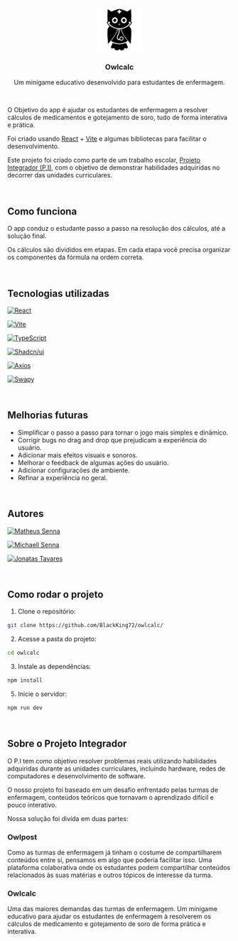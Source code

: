 <div align="center">
	<a href="https://github.com/BlackKing72/api-owlpost"  style="filter: drop-shadow(0 0 1px #fafaff80)">
		<img src="images/owlpost_logo.png" alt="Logo" width="100" height="100">
</a>
	<h3 align="center">Owlcalc</h3>
	<p align="center">
		Um minigame educativo desenvolvido para estudantes de enfermagem.
	</p>
</div>
<br/>

O Objetivo do app é ajudar os estudantes de enfermagem a resolver cálculos de medicamentos e gotejamento de soro, tudo de forma interativa e prática.

Foi criado usando [React][react-url] + [Vite][vite-url] e algumas bibliotecas para facilitar o desenvolvimento.

Este projeto foi criado como parte de um trabalho escolar, [Projeto Integrador (P.I)](#sobre-o-projeto-integrador), com o objetivo de demonstrar habilidades adquiridas no decorrer das unidades curriculares.

<br/>

## Como funciona

O app conduz o estudante passo a passo na resolução dos cálculos, até a solução final.

Os cálculos são divididos em etapas. Em cada etapa você precisa organizar os componentes da fórmula na ordem correta.

<br/>

## Tecnologias utilizadas

[![React][react-shield]][react-url]

[![Vite][vite-shield]][vite-url]
  
[![TypeScript][ts-shield]][ts-url]

[![Shadcn/ui][shadcn-shield]][shadcn-url]

[![Axios][axios-shield]][axios-url]

[![Swapy][swapy-shield]][swapy-url]

<br/>

## Melhorias futuras

- Simplificar o passo a passo para tornar o jogo mais simples e dinâmico.
- Corrigir bugs no drag and drop que prejudicam a experiência do usuário.
- Adicionar mais efeitos visuais e sonoros.
- Melhorar o feedback de algumas ações do usuário.
- Adicionar configurações de ambiente.
- Refinar a experiência no geral.

<br/>

## Autores

[![Matheus Senna][matheus-shield]][matheus-url]  

[![Michaell Senna][michaell-shield]][michaell-url]  

[![Jonatas Tavares][jonatas-shield]][jonatas-url]  

<br/>

## Como rodar o projeto

1. Clone o repositório:
```sh
git clone https://github.com/BlackKing72/owlcalc/
```

2. Acesse a pasta do projeto:
```sh
cd owlcalc
```

3. Instale as dependências:
```sh
npm install
```

5. Inicie o servidor:
```sh
npm run dev
```

<br/>

## Sobre o Projeto Integrador

O P.I tem como objetivo resolver problemas reais utilizando habilidades adquiridas durante as unidades curriculares, incluindo hardware, redes de computadores e desenvolvimento de software.

O nosso projeto foi baseado em um desafio enfrentado pelas turmas de enfermagem, conteúdos teóricos que tornavam o aprendizado difícil e pouco interativo.

Nossa solução foi divida em duas partes:

### Owlpost

Como as turmas de enfermagem já tinham o costume de compartilharem conteúdos entre si, pensamos em algo que poderia facilitar isso. Uma plataforma colaborativa onde os estudantes podem compartilhar conteúdos relacionados às suas matérias e outros tópicos de interesse da turma.

### Owlcalc

Uma das maiores demandas das turmas de enfermagem. Um minigame educativo para ajudar os estudantes de enfermagem à resolverem os cálculos de medicamento e gotejamento de soro de forma prática e interativa.



[react-shield]: https://img.shields.io/badge/React-404040?style=for-the-badge&logo=react
[react-url]: https://react.dev/

[vite-shield]: https://img.shields.io/badge/Vite-404040?style=for-the-badge&logo=vite
[vite-url]: https://vite.dev/

[ts-shield]: https://img.shields.io/badge/TypeScript-404040?style=for-the-badge&logo=typescript
[ts-url]: https://www.typescriptlang.org/

[shadcn-shield]: https://img.shields.io/badge/Shadcn/ui-404040?style=for-the-badge&logo=shadcnui
[shadcn-url]: https://ui.shadcn.com/

[axios-shield]: https://img.shields.io/badge/Axios-404040?style=for-the-badge&logo=axios
[axios-url]: https://axios-http.com/

[swapy-shield]: https://img.shields.io/badge/Swapy-404040?style=for-the-badge&logo=data%3Aimage%2Fsvg%2Bxml%3Bbase64%2CPHN2ZyBjbGFzcz0idy1mdWxsIiB2aWV3Qm94PSIwIDAgNTEyIDUxMiIgZmlsbD0ibm9uZSIgeG1sbnM9Imh0dHA6Ly93d3cudzMub3JnLzIwMDAvc3ZnIj48cmVjdCB4PSIxOSIgeT0iMjciIHdpZHRoPSIzODEuMTYzIiBoZWlnaHQ9IjM4MS4xNjMiIHJ4PSI4MCIgZmlsbD0iIzE5Mzc0RCIvPjxyZWN0IHg9IjExMS43MTUiIHk9IjEwMi45NzUiIHdpZHRoPSIzODEuMTYzIiBoZWlnaHQ9IjM4MS4xNjMiIHJ4PSI4MCIgZmlsbD0iIzNBODFCNCIvPjwvc3ZnPg%3D%3D
[swapy-url]: https://swapy.tahazsh.com/

[jonatas-shield]: https://img.shields.io/badge/Jonatas_Tavares-404040?style=for-the-badge&logo=github
[jonatas-url]: https://github.com/JonatasTavares2000

[matheus-shield]: https://img.shields.io/badge/Matheus_Cruz-404040?style=for-the-badge&logo=github
[matheus-url]: https://github.com/BlackKing72

[michaell-shield]: https://img.shields.io/badge/Michaell_Senna-404040?style=for-the-badge&logo=github
[michaell-url]: https://github.com/thug-okami
